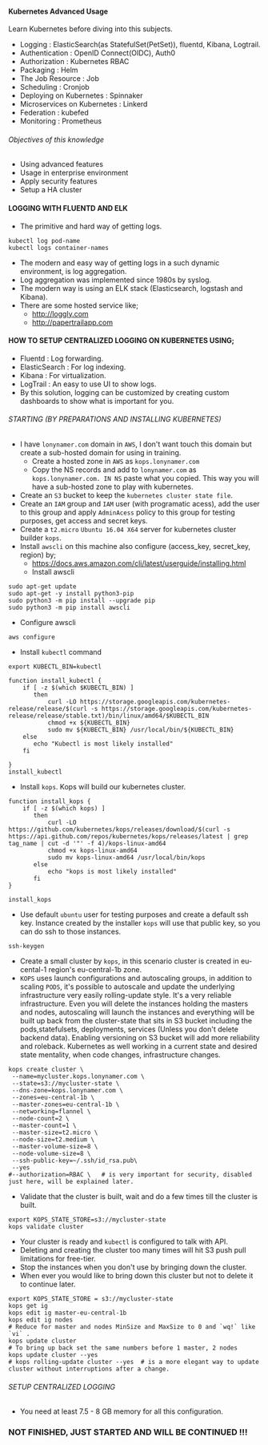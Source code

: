 #### Kubernetes Advanced Usage  
Learn Kubernetes before diving into this subjects.  
- Logging : ElasticSearch(as StatefulSet(PetSet)), fluentd, Kibana, Logtrail.  
- Authentication : OpenID Connect(OIDC), Auth0  
- Authorization : Kubernetes RBAC  
- Packaging : Helm  
- The Job Resource : Job 
- Scheduling : Cronjob   
- Deploying on Kubernetes : Spinnaker  
- Microservices on Kubernetes : Linkerd  
- Federation : kubefed  
- Monitoring : Prometheus  

###### Objectives of this knowledge
- Using advanced features  
- Usage in enterprise environment  
- Apply security features  
- Setup a HA cluster  

#### LOGGING WITH FLUENTD AND ELK
- The primitive and hard way of getting logs.  
```
kubectl log pod-name
kubectl logs container-names
```
- The modern and easy way of getting logs in a such dynamic environment, is log aggregation.  
- Log aggregation was implemented since 1980s by syslog.  
- The modern way is using an ELK stack (Elasticsearch, logstash and Kibana).  
- There are some hosted service like;  
    - http://loggly.com
    - http://papertrailapp.com

#### HOW TO SETUP CENTRALIZED LOGGING ON KUBERNETES USING;
- Fluentd : Log forwarding.  
- ElasticSearch : For log indexing.  
- Kibana : For virtualization.  
- LogTrail : An easy to use UI to show logs.  
- By this solution, logging can be customized by creating custom dashboards to show what is important for you.  

###### STARTING (BY PREPARATIONS AND INSTALLING KUBERNETES)  
- I have `lonynamer.com` domain in `AWS`, I don't want touch this domain but create a sub-hosted domain for using in training.  
  - Create a hosted zone in `AWS` as `kops.lonynamer.com`  
  - Copy the NS records and add to `lonynamer.com` as `kops.lonynamer.com. IN NS` paste what you copied. This way you will have a sub-hosted zone to play with kubernetes.  
- Create an `S3` bucket to keep the `kubernetes cluster state file`.  
- Create an `IAM` group and `IAM` user (with programatic acess), add the user to this group and apply `AdminAcess` policy to this group for testing purposes, get access and secret keys.  
- Create a `t2.micro` `Ubuntu 16.04 X64` server for kubernetes cluster builder `kops`.  
- Install `awscli` on this machine also configure (access_key, secret_key, region) by;  
  - https://docs.aws.amazon.com/cli/latest/userguide/installing.html  
  - Install awscli  
```
sudo apt-get update
sudo apt-get -y install python3-pip
sudo python3 -m pip install --upgrade pip
sudo python3 -m pip install awscli
```
  - Configure awscli  
```
aws configure
```
- Install `kubectl` command  
```
export KUBECTL_BIN=kubectl
 
function install_kubectl {
    if [ -z $(which $KUBECTL_BIN) ]
       then
           curl -LO https://storage.googleapis.com/kubernetes-release/release/$(curl -s https://storage.googleapis.com/kubernetes-release/release/stable.txt)/bin/linux/amd64/$KUBECTL_BIN
           chmod +x ${KUBECTL_BIN}
           sudo mv ${KUBECTL_BIN} /usr/local/bin/${KUBECTL_BIN}
    else
       echo "Kubectl is most likely installed"
    fi
 
}
install_kubectl
```
- Install `kops`. Kops will build our kubernetes cluster.  
```
function install_kops {
    if [ -z $(which kops) ]
       then
           curl -LO https://github.com/kubernetes/kops/releases/download/$(curl -s https://api.github.com/repos/kubernetes/kops/releases/latest | grep tag_name | cut -d '"' -f 4)/kops-linux-amd64
           chmod +x kops-linux-amd64
           sudo mv kops-linux-amd64 /usr/local/bin/kops
       else
           echo "kops is most likely installed"
       fi
}
 
install_kops
```
- Use default `ubuntu` user for testing purposes and create a default ssh key. Instance created by the installer `kops` will use that public key, so you can do ssh to those instances.  
```
ssh-keygen
```
- Create a small cluster by `kops`, in this scenario cluster is created in eu-cental-1 region's eu-central-1b zone.  
- `KOPS` uses launch configurations and autoscaling groups, in addition to scaling `PODS`, it's possible to autoscale and update the underlying infrastructure very easily rolling-update style.  It's a very reliable infrastructure. Even you will delete the instances holding the masters and nodes, autoscaling will launch the instances and everything will be built up back from the cluster-state that sits in S3 bucket including the pods,statefulsets, deployments, services (Unless you don't delete backend data). Enabling versioning on S3 bucket will add more reliability and roleback. Kubernetes as well working in a current state and desired state mentality, when code changes, infrastructure changes.  
```
kops create cluster \
 --name=mycluster.kops.lonynamer.com \
 --state=s3://mycluster-state \
 --dns-zone=kops.lonynamer.com \
 --zones=eu-central-1b \
 --master-zones=eu-central-1b \
 --networking=flannel \
 --node-count=2 \
 --master-count=1 \
 --master-size=t2.micro \
 --node-size=t2.medium \
 --master-volume-size=8 \
 --node-volume-size=8 \
 --ssh-public-key=~/.ssh/id_rsa.pub\
 --yes
#--authorization=RBAC \   # is very important for security, disabled just here, will be explained later.  
```
- Validate that the cluster is built, wait and do a few times till the cluster is built.  
```
export KOPS_STATE_STORE=s3://mycluster-state
kops validate cluster
```
- Your cluster is ready and `kubectl` is configured to talk with API.  
- Deleting and creating the cluster too many times will hit S3 push pull limitations for free-tier.  
- Stop the instances when you don't use by bringing down the cluster.  
- When ever you would like to bring down this cluster but not to delete it to continue later.  
```
export KOPS_STATE_STORE = s3://mycluster-state
kops get ig
kops edit ig master-eu-central-1b
kops edit ig nodes
# Reduce for master and nodes MinSize and MaxSize to 0 and `wq!` like `vi` .
kops update cluster
# To bring up back set the same numbers before 1 master, 2 nodes
kops update cluster --yes
# kops rolling-update cluster --yes  # is a more elegant way to update cluster without interruptions after a change.
```

###### SETUP CENTRALIZED LOGGING
- You need at least 7.5 - 8 GB memory for all this configuration.  


### NOT FINISHED, JUST STARTED AND WILL BE CONTINUED !!!



